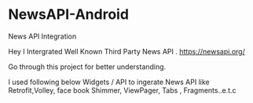# NewsAPI-Android
News API Integration

Hey I Intergrated Well Known Third Party News API .
https://newsapi.org/

Go through this project for better understanding.

I used following below Widgets / API to ingerate News API like
Retrofit,Volley, face book Shimmer, ViewPager, Tabs , Fragments..e.t.c
